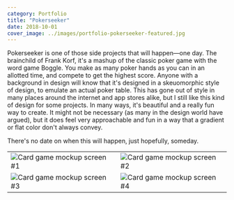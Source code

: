 ```yaml
---
category: Portfolio
title: "Pokerseeker"
date: 2018-10-01
cover_image: ../images/portfolio-pokerseeker-featured.jpg
---
```


Pokerseeker is one of those side projects that will happen—one day. The brainchild of Frank Korf, it's a mashup of the classic poker game with the word game Boggle. You make as many poker hands as you can in an allotted time, and compete to get the highest score. Anyone with a background in design will know that it's designed in a skeuomorphic style of design, to emulate an actual poker table. This has gone out of style in many places around the internet and app stores alike, but I still like this kind of design for some projects. In many ways, it's beautiful and a really fun way to create. It might not be necessary (as many in the design world have argued), but it does feel very approachable and fun in a way that a gradient or flat color don't always convey.

There's no date on when this will happen, just hopefully, someday.

|  |  |
| ----------- | ----------- |
| ![Card game mockup screen #1](../images/portfolio-pokerseeker0.jpg) | ![Card game mockup screen #2](../images/portfolio-pokerseeker1.jpg) |
| ![Card game mockup screen #3](../images/portfolio-pokerseeker2.jpg) | ![Card game mockup screen #4](../images/portfolio-pokerseeker3.jpg) |








